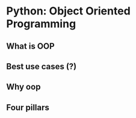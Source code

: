 # Python: Object Oriented Programming


## What is OOP
## Best use cases (?)
## Why oop
## Four pillars

